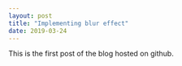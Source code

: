 ```yaml
---
layout: post
title: "Implementing blur effect"
date: 2019-03-24
---
```


This is the first post of the blog hosted on github.
